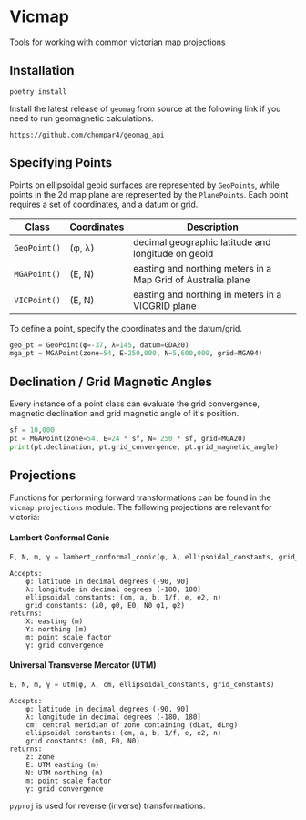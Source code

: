 # Vicmap
Tools for working with common victorian map projections

## Installation
```
poetry install
```

Install the latest release of ```geomag``` from source at the following link if you need to run geomagnetic calculations.
```
https://github.com/chompar4/geomag_api
```

## Specifying Points

Points on ellipsoidal geoid surfaces are represented by ```GeoPoints```, while points in the 2d map plane are represented by the ```PlanePoints```. Each point requires a set of coordinates, and a datum or grid.

Class | Coordinates | Description
------|-------------|------------
```GeoPoint()```    |  (φ, λ)  | decimal geographic latitude and longitude on geoid
```MGAPoint()```  |    (E, N)   |    easting and northing meters in a Map Grid of Australia plane
```VICPoint()``` | (E, N) | easting and northing in meters in a VICGRID plane

To define a point, specify the coordinates and the datum/grid.
```python
geo_pt = GeoPoint(φ=-37, λ=145, datum=GDA20)
mga_pt = MGAPoint(zone=54, E=250,000, N=5,600,000, grid=MGA94)
```

## Declination / Grid Magnetic Angles
Every instance of a point class can evaluate the grid convergence, magnetic declination and grid magnetic angle of it's position.

```python
sf = 10,000
pt = MGAPoint(zone=54, E=24 * sf, N= 250 * sf, grid=MGA20)
print(pt.declination, pt.grid_convergence, pt.grid_magnetic_angle)
```

## Projections

Functions for performing forward transformations can be found in the ```vicmap.projections``` module. The following projections are relevant for victoria: 

#### Lambert Conformal Conic

```python
E, N, m, γ = lambert_conformal_conic(φ, λ, ellipsoidal_constants, grid_constants)
```

```
Accepts:
    φ: latitude in decimal degrees (-90, 90]
    λ: longitude in decimal degrees (-180, 180]
    ellipsoidal constants: (cm, a, b, 1/f, e, e2, n)
    grid constants: (λ0, φ0, E0, N0 φ1, φ2)
returns: 
    X: easting (m)
    Y: northing (m)
    m: point scale factor
    γ: grid convergence
```

#### Universal Transverse Mercator (UTM)

```python
E, N, m, γ = utm(φ, λ, cm, ellipsoidal_constants, grid_constants)
```

```
Accepts:
    φ: latitude in decimal degrees (-90, 90]
    λ: longitude in decimal degrees (-180, 180]
    cm: central meridian of zone containing (dLat, dLng)
    ellipsoidal constants: (cm, a, b, 1/f, e, e2, n)
    grid constants: (m0, E0, N0)
returns: 
    z: zone
    E: UTM easting (m)
    N: UTM northing (m)
    m: point scale factor
    γ: grid convergence
```


```pyproj``` is used for reverse (inverse) transformations.
